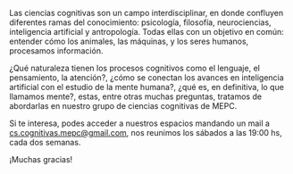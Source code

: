 ---
---

Las ciencias cognitivas son un campo interdisciplinar, en donde confluyen diferentes ramas del conocimiento: psicología, filosofía, neurociencias, inteligencia artificial y antropología. Todas ellas con un objetivo en común: entender cómo los animales, las máquinas, y los seres humanos, procesamos información.

¿Qué naturaleza tienen los procesos cognitivos como el lenguaje, el pensamiento, la atención?, ¿cómo se conectan los avances en inteligencia artificial con el estudio de la mente humana?, ¿qué es, en definitiva, lo que llamamos mente?, estas, entre otras muchas preguntas, tratamos de abordarlas en nuestro grupo de ciencias cognitivas de MEPC.

Si te interesa, podes acceder a nuestros espacios mandando un mail a cs.cognitivas.mepc@gmail.com, nos reunimos los sábados a las 19:00 hs, cada dos semanas.

¡Muchas gracias!
